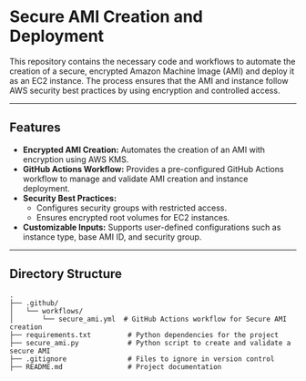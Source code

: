 # Secure AMI Creation and Deployment

This repository contains the necessary code and workflows to automate the creation of a secure, encrypted Amazon Machine Image (AMI) and deploy it as an EC2 instance. The process ensures that the AMI and instance follow AWS security best practices by using encryption and controlled access.

---

## **Features**
- **Encrypted AMI Creation:** Automates the creation of an AMI with encryption using AWS KMS.
- **GitHub Actions Workflow:** Provides a pre-configured GitHub Actions workflow to manage and validate AMI creation and instance deployment.
- **Security Best Practices:**
  - Configures security groups with restricted access.
  - Ensures encrypted root volumes for EC2 instances.
- **Customizable Inputs:** Supports user-defined configurations such as instance type, base AMI ID, and security group.

---

## **Directory Structure**
```plaintext
.
├── .github/
│   └── workflows/
│       └── secure_ami.yml  # GitHub Actions workflow for Secure AMI creation
├── requirements.txt         # Python dependencies for the project
├── secure_ami.py            # Python script to create and validate a secure AMI
├── .gitignore               # Files to ignore in version control
├── README.md                # Project documentation

